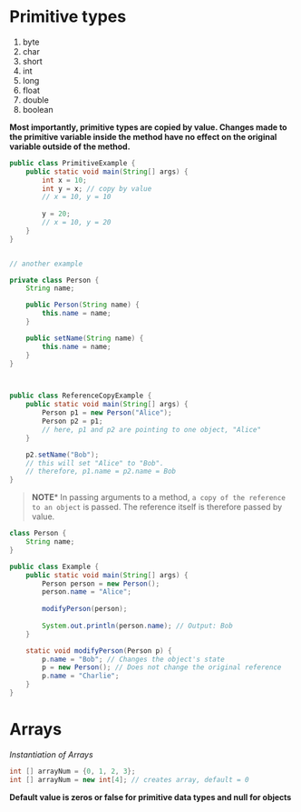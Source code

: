 # Primitive types

1. byte
2. char
3. short
4. int
5. long
6. float
7. double
8. boolean

**Most importantly, primitive types are copied by value. Changes made to the primitive variable inside the method have no effect on the original variable outside of the method.**

```java
public class PrimitiveExample {
    public static void main(String[] args) {
        int x = 10;
        int y = x; // copy by value  
        // x = 10, y = 10
        
        y = 20;
        // x = 10, y = 20
    }
}


// another example

private class Person {
    String name;

    public Person(String name) {
        this.name = name;
    }

    public setName(String name) {
        this.name = name;
    }
}



public class ReferenceCopyExample {
    public static void main(String[] args) {
        Person p1 = new Person("Alice");
        Person p2 = p1;
        // here, p1 and p2 are pointing to one object, "Alice"
    }

    p2.setName("Bob");
    // this will set "Alice" to "Bob".
    // therefore, p1.name = p2.name = Bob
}
```

> **NOTE*** In passing arguments to a method, `a copy of the reference to an object` is passed. The reference itself is therefore passed by value.

```java
class Person {
    String name;
}

public class Example {
    public static void main(String[] args) {
        Person person = new Person();
        person.name = "Alice";
        
        modifyPerson(person);
        
        System.out.println(person.name); // Output: Bob
    }

    static void modifyPerson(Person p) {
        p.name = "Bob"; // Changes the object's state
        p = new Person(); // Does not change the original reference
        p.name = "Charlie";
    }
}
```


# Arrays

*Instantiation of Arrays*

```java
int [] arrayNum = {0, 1, 2, 3};
int [] arrayNum = new int[4]; // creates array, default = 0
```

**Default value is zeros or false for primitive data types and null for objects**